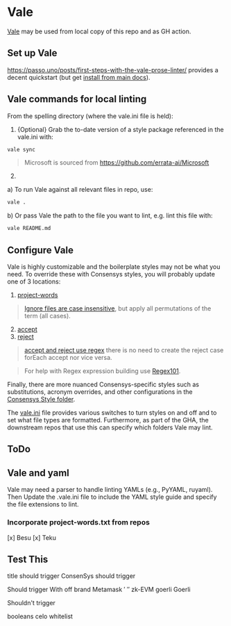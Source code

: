 # Vale

[Vale](https://vale.sh/docs/) may be used from local copy of this repo and as GH action. 

## Set up Vale

https://passo.uno/posts/first-steps-with-the-vale-prose-linter/ provides a decent quickstart (but 
get [install from main docs](https://vale.sh/docs/vale-cli/installation/)).


## Vale commands for local linting

From the spelling directory (where the vale.ini file is held):

1. {Optional} Grab the to-date version of a style package referenced in the vale.ini with:

```bash
vale sync
```

> Microsoft is sourced from https://github.com/errata-ai/Microsoft

2. 

a) To run Vale against all relevant files in repo, use:

```bash
vale .
```

b) Or pass Vale the path to the file you want to lint, e.g. lint this file with:

```bash
vale README.md
```

## Configure Vale

Vale is highly customizable and the boilerplate styles may not be what you need. To override these with Consensys styles, you will probably update one of 3 locations:
1. [project-words](./styles/config/ignore/Consensys-common/project-words.txt)
> [Ignore files are case insensitive](https://vale.sh/docs/topics/styles/#ignoring-non-dictionary-words), but apply all permutations of the term (all cases).
2. [accept](./styles/config/vocabularies/Consensys-common/accept.txt)
3. [reject](./styles/config/vocabularies/Consensys-common/reject.txt)
> [accept and reject use regex](https://vale.sh/docs/topics/vocab/) there is no need to create the reject case forEach accept nor vice versa.

> For help with Regex expression building use [Regex101](https://regex101.com).

Finally, there are more nuanced Consensys-specific styles such as substitutions, acronym overrides, and other configurations in the [Consensys Style folder](./styles/Consensys).

The [vale.ini](vale.ini) file provides various switches to turn styles on and off and to set what file types are formatted. Furthermore, as part of the GHA, the downstream repos that use this can specify which folders Vale may lint.

## ToDo

## Vale and yaml

Vale may need a parser to handle linting YAMLs (e.g., PyYAML, ruyaml). Then Update the .vale.ini file to include the YAML style guide and specify the file extensions to lint.
 
### Incorporate project-words.txt from repos
[x] Besu
[x] Teku

## Test This

title should trigger
ConsenSys should trigger

Should trigger
With off brand Metamask 
  ′
  ″
zk-EVM
goerli
Goerli

Shouldn't trigger

booleans
celo
whitelist


